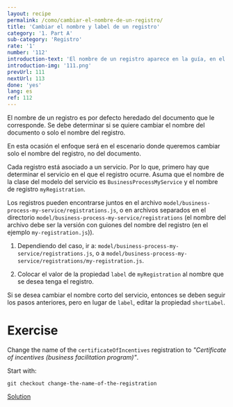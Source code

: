 ```yaml
---
layout: recipe
permalink: /como/cambiar-el-nombre-de-un-registro/
title: 'Cambiar el nombre y label de un registro'
category: '1. Part A'
sub-category: 'Registro'
rate: '1'
number: '112'
introduction-text: 'El nombre de un registro aparece en la guía, en el correo electrónico que se envía a los usuarios, en el historial del archivo... El cambio de nombre ocurrirá en todos esos lugares.<br>Se recomienda nombrar el registro de la forma "Nombre-del-certificado en Institución-a-cargo".'
introduction-img: '111.png'
prevUrl: 111
nextUrl: 113
done: 'yes'
lang: es
ref: 112
---
```


El nombre de un registro es por defecto heredado del documento que le corresponde. Se debe determinar si se quiere cambiar el nombre del documento o solo el nombre del registro.

En esta ocasión el enfoque será en el escenario donde queremos cambiar solo el nombre del registro, no del documento.

Cada registro está asociado a un servicio. Por lo que, primero hay que determinar el servicio en el que el registro ocurre. Asuma que el nombre de la clase del modelo del servicio es `BusinessProcessMyService` y el nombre de registro `myRegistration`.

Los registros pueden encontrarse juntos en el archivo `model/business-process-my-service/registrations.js`, o en archivos separados en el directorio `model/business-process-my-service/registrations` (el nombre del archivo debe ser la versión con guiones del nombre del registro (en el ejemplo `my-registration.js`)).

1. Dependiendo del caso, ir a: `model/business-process-my-service/registrations.js`, o a `model/business-process-my-service/registrations/my-registration.js`.

2. Colocar el valor de la propiedad `label` de `myRegistration` al nombre que se desea tenga el registro.

Si se desea cambiar el nombre corto del servicio, entonces se deben seguir los pasos anteriores, pero en lugar de `label`, editar la propiedad `shortLabel`.

# Exercise

Change the name of the `certificateOfIncentives` registration to *"Certificate of incentives (business facilitation program)"*.

Start with:

`git checkout change-the-name-of-the-registration`

[Solution](https://github.com/egovernment/eregistrations-demo/compare/change-the-name-of-the-registration...change-the-name-of-the-registration-solution)


